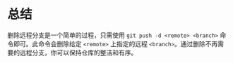 # 总结

删除远程分支是一个简单的过程，只需使用 `git push -d <remote> <branch>` 命令即可。此命令会删除给定 `<remote>` 上指定的远程 `<branch>`。通过删除不再需要的远程分支，你可以保持仓库的整洁和有序。
